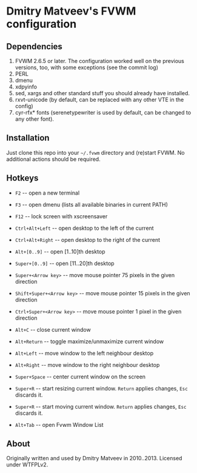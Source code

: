 Dmitry Matveev's FVWM configuration
===================================

Dependencies
------------
1. FVWM 2.6.5 or later. The configuration worked well on the previous versions,
   too, with some exceptions (see the commit log)
2. PERL
3. dmenu
4. xdpyinfo
5. sed, xargs and other standard stuff you should already have installed.
6. rxvt-unicode (by default, can be replaced with any other VTE in the config)
7. cyr-rfx* fonts (serenetypewriter is used by default, can be changed to any
   other font).

Installation
------------
Just clone this repo into your `~/.fvwm` directory and (re)start FVWM. No
additional actions should be required.

Hotkeys
-------
* `F2` -- open a new terminal
* `F3` -- open dmenu (lists all available binaries in current PATH)
* `F12` -- lock screen with xscreensaver

* `Ctrl+Alt+Left` -- open desktop to the left of the current
* `Ctrl+Alt+Right` -- open desktop to the right of the current

* `Alt+[0..9]` -- open [1..10]th desktop
* `Super+[0..9]` -- open [11..20]th desktop

* `Super+<Arrow key>` -- move mouse pointer 75 pixels in the given direction
* `Shift+Super+<Arrow key>` -- move mouse pointer 15 pixels in the given
  direction
* `Ctrl+Super+<Arrow key>` -- move mouse pointer 1 pixel in the given direction

* `Alt+C` -- close current window
* `Alt+Return` -- toggle maximize/unmaximize current window
* `Alt+Left` -- move window to the left neighbour desktop
* `Alt+Right` -- move window to the right neighbour desktop
* `Super+Space` -- center current window on the screen

* `Super+R` -- start resizing current window. `Return` applies changes,
  `Esc` discards it.
* `Super+R` -- start moving current window. `Return` applies changes,
  `Esc` discards it.

* `Alt+Tab` -- open Fvwm Window List

About
-----
Originally written and used by Dmitry Matveev in 2010..2013.
Licensed under WTFPLv2.
